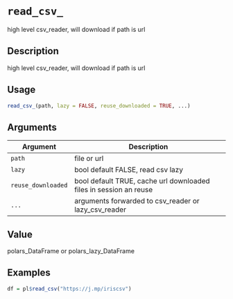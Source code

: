 # `read_csv_`

high level csv_reader, will download if path is url


## Description

high level csv_reader, will download if path is url


## Usage

```r
read_csv_(path, lazy = FALSE, reuse_downloaded = TRUE, ...)
```


## Arguments

Argument      |Description
------------- |----------------
`path`     |     file or url
`lazy`     |     bool default FALSE, read csv lazy
`reuse_downloaded`     |     bool default TRUE, cache url downloaded files in session an reuse
`...`     |     arguments forwarded to csv_reader or lazy_csv_reader


## Value

polars_DataFrame or polars_lazy_DataFrame


## Examples

```r
df = pl$read_csv("https://j.mp/iriscsv")
```



